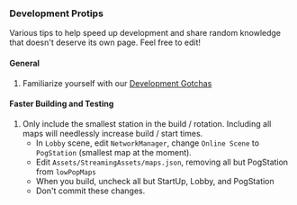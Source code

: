 ### Development Protips

Various tips to help speed up development and share random knowledge that doesn't deserve its own page. Feel free to edit!

#### General

1. Familiarize yourself with our [Development Gotchas](\5_Dev\Introduction\development\Development-Gotchas-and-Common-Mistakes.md)

#### Faster Building and Testing

1. Only include the smallest station in the build / rotation. Including all maps will needlessly increase build / start times. 
    * In `Lobby` scene,
edit `NetworkManager`, change `Online Scene` to `PogStation` (smallest map at the moment). 
    * Edit `Assets/StreamingAssets/maps.json`, removing 
all but PogStation from `lowPopMaps`
    * When you build, uncheck all but StartUp, Lobby, and PogStation
    * Don't commit these changes.
